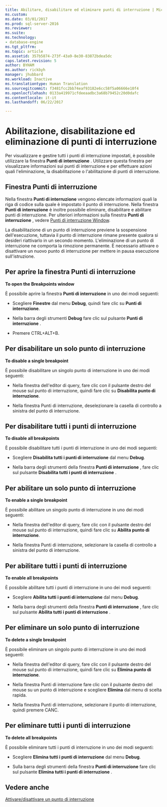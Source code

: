 ```yaml
---
title: Abilitare, disabilitare ed eliminare punti di interruzione | Microsoft Docs
ms.custom: 
ms.date: 03/01/2017
ms.prod: sql-server-2016
ms.reviewer: 
ms.suite: 
ms.technology:
- database-engine
ms.tgt_pltfrm: 
ms.topic: article
ms.assetid: 357b5874-273f-43a9-8e30-83872bdea5dc
caps.latest.revision: 5
author: BYHAM
ms.author: rickbyh
manager: jhubbard
ms.workload: Inactive
ms.translationtype: Human Translation
ms.sourcegitcommit: f3481fcc2bb74eaf93182e6cc58f5a06666e10f4
ms.openlocfilehash: 0133a419971cfdeeaadbc3a68b79452c20d0dafc
ms.contentlocale: it-it
ms.lasthandoff: 06/22/2017

---
```

# <a name="enable-disable-and-delete-breakpoints"></a>Abilitazione, disabilitazione ed eliminazione di punti di interruzione
  Per visualizzare e gestire tutti i punti di interruzione impostati, è possibile utilizzare la finestra **Punti di interruzione** . Utilizzare questa finestra per visualizzare informazioni sui punti di interruzione e per effettuare azioni quali l'eliminazione, la disabilitazione o l'abilitazione di punti di interruzione.  
  
## <a name="the-breakpoints-window"></a>Finestra Punti di interruzione  
 Nella finestra **Punti di interruzione** vengono elencate informazioni quali la riga di codice sulla quale è impostato il punto di interruzione. Nella finestra **Punti di interruzione** è inoltre possibile eliminare, disabilitare e abilitare punti di interruzione. Per ulteriori informazioni sulla finestra **Punti di interruzione** , vedere [Punti di interruzione Window](../../relational-databases/scripting/transact-sql-debugger-breakpoints-window.md).  
  
 La disabilitazione di un punto di interruzione previene la sospensione dell'esecuzione, tuttavia il punto di interruzione rimane presente qualora si desideri riattivarlo in un secondo momento. L'eliminazione di un punto di interruzione ne comporta la rimozione permanente. È necessario attivare o disattivare un nuovo punto di interruzione per mettere in pausa esecuzione sull'istruzione.  
  
## <a name="to-open-the-breakpoints-window"></a>Per aprire la finestra Punti di interruzione  
 **To open the Breakpoints window**  
  
 È possibile aprire la finestra **Punti di interruzione** in uno dei modi seguenti:  
  
-   Scegliere **Finestre** dal menu **Debug**, quindi fare clic su **Punti di interruzione**.  
  
-   Nella barra degli strumenti **Debug** fare clic sul pulsante **Punti di interruzione** .  
  
-   Premere CTRL+ALT+B.  
  
## <a name="to-disable-a-single-breakpoint"></a>Per disabilitare un solo punto di interruzione  
 **To disable a single breakpoint**  
  
 È possibile disabilitare un singolo punto di interruzione in uno dei modi seguenti:  
  
-   Nella finestra dell'editor di query, fare clic con il pulsante destro del mouse sul punto di interruzione, quindi fare clic su **Disabilita punto di interruzione**.  
  
-   Nella finestra Punti di interruzione, deselezionare la casella di controllo a sinistra del punto di interruzione.  
  
## <a name="to-disable-all-breakpoints"></a>Per disabilitare tutti i punti di interruzione  
 **To disable all breakpoints**  
  
 È possibile disabilitare tutti i punti di interruzione in uno dei modi seguenti:  
  
-   Scegliere **Disabilita tutti i punti di interruzione** dal menu **Debug**.  
  
-   Nella barra degli strumenti della finestra **Punti di interruzione** , fare clic sul pulsante **Disabilita tutti i punti di interruzione** .  
  
## <a name="to-enable-a-single-breakpoint"></a>Per abilitare un solo punto di interruzione  
 **To enable a single breakpoint**  
  
 È possibile abilitare un singolo punto di interruzione in uno dei modi seguenti:  
  
-   Nella finestra dell'editor di query, fare clic con il pulsante destro del mouse sul punto di interruzione, quindi fare clic su **Abilita punto di interruzione**.  
  
-   Nella finestra Punti di interruzione, selezionare la casella di controllo a sinistra del punto di interruzione.  
  
## <a name="to-enable-all-breakpoints"></a>Per abilitare tutti i punti di interruzione  
 **To enable all breakpoints**  
  
 È possibile abilitare tutti i punti di interruzione in uno dei modi seguenti:  
  
-   Scegliere **Abilita tutti i punti di interruzione** dal menu **Debug**.  
  
-   Nella barra degli strumenti della finestra **Punti di interruzione** , fare clic sul pulsante **Abilita tutti i punti di interruzione** .  
  
## <a name="to-delete-a-single-breakpoint"></a>Per eliminare un solo punto di interruzione  
 **To delete a single breakpoint**  
  
 È possibile eliminare un singolo punto di interruzione in uno dei modi seguenti:  
  
-   Nella finestra dell'editor di query, fare clic con il pulsante destro del mouse sul punto di interruzione, quindi fare clic su **Elimina punto di interruzione**.  
  
-   Nella finestra Punti di interruzione fare clic con il pulsante destro del mouse su un punto di interruzione e scegliere **Elimina** dal menu di scelta rapida.  
  
-   Nella finestra Punti di interruzione, selezionare il punto di interruzione, quindi premere CANC.  
  
## <a name="to-delete-all-breakpoints"></a>Per eliminare tutti i punti di interruzione  
 **To delete all breakpoints**  
  
 È possibile eliminare tutti i punti di interruzione in uno dei modi seguenti:  
  
-   Scegliere **Elimina tutti i punti di interruzione** dal menu **Debug**.  
  
-   Sulla barra degli strumenti della finestra **Punti di interruzione** fare clic sul pulsante **Elimina tutti i punti di interruzione** .  
  
## <a name="see-also"></a>Vedere anche  
 [Attivare/disattivare un punto di interruzione](../../relational-databases/scripting/toggle-a-breakpoint.md)  
  
  

